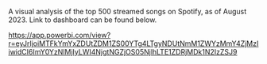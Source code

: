 A visual analysis of the top 500 streamed songs on Spotify, as of August 2023. Link to dashboard can be found below.

https://app.powerbi.com/view?r=eyJrIjoiMTFkYmYxZDUtZDM1ZS00YTg4LTgyNDUtNmM1ZWYzMmY4ZjMzIiwidCI6ImY0YzNlMjIyLWI4NjgtNGZjOS05NjlhLTE1ZDRjMDk1N2IzZSJ9
